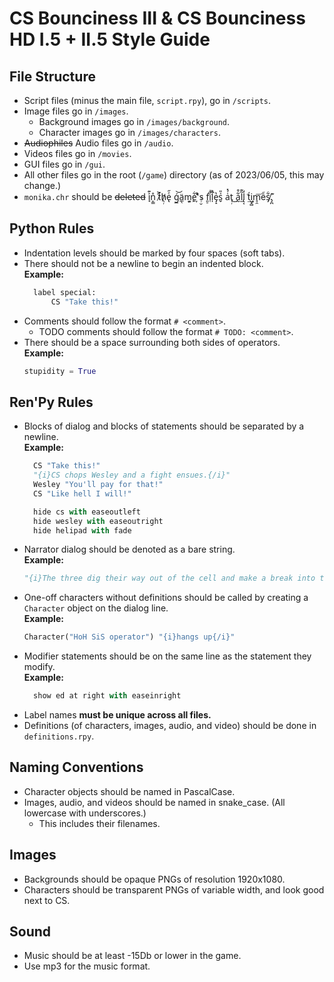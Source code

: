 # CS Bounciness III & CS Bounciness HD I.5 + II.5 Style Guide

## File Structure

* Script files (minus the main file, `script.rpy`), go in `/scripts`.
* Image files go in `/images`.
  * Background images go in `/images/background`.
  * Character images go in `/images/characters`.
* ~~Audiophiles~~ Audio files go in `/audio`.
* Videos files go in `/movies`.
* GUI files go in `/gui`.
* All other files go in the root (`/game`) directory (as of 2023/06/05, this may change.)
* `monika.chr` should be ~~deleted~~ i̘͐͊n̩͇̊ t̷͐̄h̸̖᷊e̢ͤ᷀ ǵ̲͝ä̲̖m̧᷊͍e̱͋͘'̦ͮͥs᷊̮ͩ f͈̠͡ḯ̜̍l̩᷅̚e̡̝̔s̬ͯ̎ a͑́̽t̜᷊͝ a̰͋͒l̫͂͊l̢͔̒ t͂́͢i̺̟̻m̘̯͞e͏̏̃s̸̡͋.̡̪͊

## Python Rules

* Indentation levels should be marked by four spaces (soft tabs).
* There should not be a newline to begin an indented block.  
  **Example:** 
  ```python
    label special:
        CS "Take this!"
    ```
* Comments should follow the format `# <comment>`.
  * TODO comments should follow the format `# TODO: <comment>`.
* There should be a space surrounding both sides of operators.  
  **Example:**
  ```python
  stupidity = True
  ```

## Ren'Py Rules

* Blocks of dialog and blocks of statements should be separated by a newline.  
  **Example:**
  ```python
    CS "Take this!"
    "{i}CS chops Wesley and a fight ensues.{/i}"
    Wesley "You'll pay for that!"
    CS "Like hell I will!"

    hide cs with easeoutleft
    hide wesley with easeoutright
    hide helipad with fade
  ```
* Narrator dialog should be denoted as a bare string.  
  **Example:**
  ```python
  "{i}The three dig their way out of the cell and make a break into the dark of the evening.{/i}"
  ```
* One-off characters without definitions should be called by creating a `Character` object on the dialog line.  
  **Example:**
  ```python
  Character("HoH SiS operator") "{i}hangs up{/i}"
  ```
* Modifier statements should be on the same line as the statement they modify.  
  **Example:**
  ```python
    show ed at right with easeinright
  ```
* Label names **must be unique across all files.**
* Definitions (of characters, images, audio, and video) should be done in `definitions.rpy`.

## Naming Conventions

* Character objects should be named in PascalCase.
* Images, audio, and videos should be named in snake_case. (All lowercase with underscores.)
  * This includes their filenames.

## Images

* Backgrounds should be opaque PNGs of resolution 1920x1080.
* Characters should be transparent PNGs of variable width, and look good next to CS.

## Sound

* Music should be at least -15Db or lower in the game.
* Use mp3 for the music format.